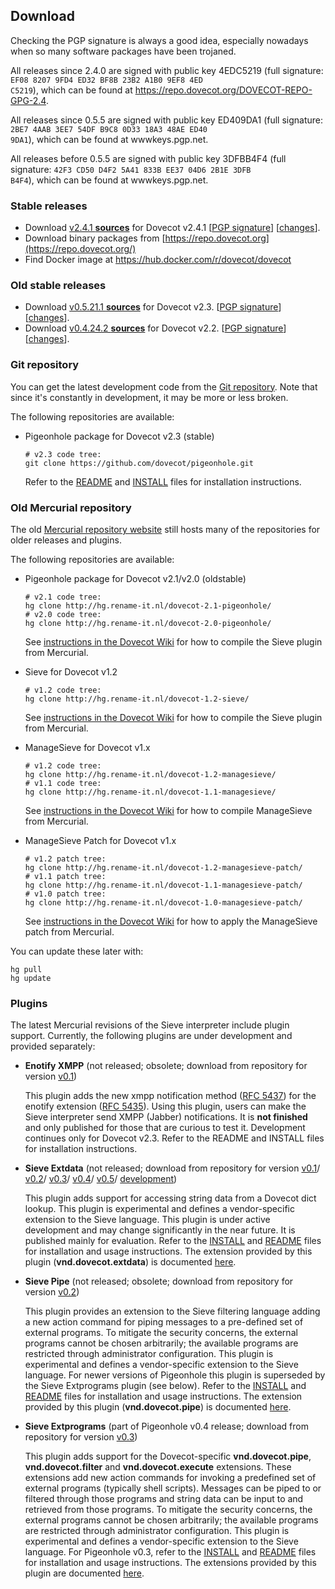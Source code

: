 ## Download

Checking the PGP signature is always a good idea, especially nowadays when so many software packages have been trojaned.

All releases since 2.4.0 are signed with public key 4EDC5219 (full signature: <code>EF08 8207 9FD4 ED32 BF8B 23B2 A1B0 9EF8 4ED C5219</code>), which can be found at <https://repo.dovecot.org/DOVECOT-REPO-GPG-2.4>.

All releases since 0.5.5 are signed with public key ED409DA1 (full signature: <code>2BE7 4AAB 3EE7 54DF B9C8 0D33 18A3 48AE ED40 9DA1</code>), which can be found at wwwkeys.pgp.net.

All releases before 0.5.5 are signed with public key 3DFBB4F4 (full signature: <code>42F3 CD50 D4F2 5A41 833B EE37 04D6 2B1E 3DFB B4F4</code>), which can be found at wwwkeys.pgp.net.

### Stable releases

-   Download [v2.4.1 **sources**](https://pigeonhole.dovecot.org/releases/2.4/dovecot-pigeonhole-2.4.1-4.tar.gz) for Dovecot v2.4.1 \[[PGP signature](https://pigeonhole.dovecot.org/releases/2.4/dovecot-pigeonhole-2.4.1-4.tar.gz.sig)\] \[[changes](https://raw.githubusercontent.com/dovecot/pigeonhole/2.4.1/NEWS)\].
-   Download binary packages from [https://repo.dovecot.org](https://repo.dovecot.org/)
-   Find Docker image at <https://hub.docker.com/r/dovecot/dovecot>

### Old stable releases

-   Download [v0.5.21.1 **sources**](https://pigeonhole.dovecot.org/releases/2.3/dovecot-2.3-pigeonhole-0.5.21.1.tar.gz) for Dovecot v2.3. \[[PGP signature](https://pigeonhole.dovecot.org/releases/2.3/dovecot-2.3-pigeonhole-0.5.21.1.tar.gz.sig)\] \[[changes](https://raw.githubusercontent.com/dovecot/pigeonhole/0.5.21.1/NEWS)\].
-   Download [v0.4.24.2 **sources**](https://pigeonhole.dovecot.org/releases/2.2/dovecot-2.2-pigeonhole-0.4.24.2.tar.gz) for Dovecot v2.2. \[[PGP signature](https://pigeonhole.dovecot.org/releases/2.2/dovecot-2.2-pigeonhole-0.4.24.2.tar.gz.sig)\] \[[changes](https://raw.githubusercontent.com/dovecot/pigeonhole/0.4.24.2/NEWS)\].

### Git repository

You can get the latest development code from the [Git repository](https://github.com/dovecot/pigeonhole). Note that since it\'s constantly in development, it may be more or less broken.

The following repositories are available:

-   Pigeonhole package for Dovecot v2.3 (stable)

        # v2.3 code tree:
        git clone https://github.com/dovecot/pigeonhole.git

    Refer to the [README](https://raw.githubusercontent.com/dovecot/pigeonhole/master/README) and [INSTALL](https://raw.githubusercontent.com/dovecot/pigeonhole/master/INSTALL) files for installation instructions.

### Old Mercurial repository

The old [Mercurial repository website](http://hg.rename-it.nl) still hosts many of the repositories for older releases and plugins.

The following repositories are available:

-   Pigeonhole package for Dovecot v2.1/v2.0 (oldstable)

        # v2.1 code tree:
        hg clone http://hg.rename-it.nl/dovecot-2.1-pigeonhole/
        # v2.0 code tree:
        hg clone http://hg.rename-it.nl/dovecot-2.0-pigeonhole/

    See [instructions in the Dovecot Wiki](http://wiki2.dovecot.org/Pigeonhole/Installation) for how to compile the Sieve plugin from Mercurial.

-   Sieve for Dovecot v1.2

        # v1.2 code tree:
        hg clone http://hg.rename-it.nl/dovecot-1.2-sieve/

    See [instructions in the Dovecot Wiki](http://wiki.dovecot.org/LDA/Sieve/Dovecot) for how to compile the Sieve plugin from Mercurial.

-   ManageSieve for Dovecot v1.x

        # v1.2 code tree:
        hg clone http://hg.rename-it.nl/dovecot-1.2-managesieve/
        # v1.1 code tree:
        hg clone http://hg.rename-it.nl/dovecot-1.1-managesieve/

    See [instructions in the Dovecot Wiki](http://wiki.dovecot.org/ManageSieve/Install) for how to compile ManageSieve from Mercurial.

-   ManageSieve Patch for Dovecot v1.x

        # v1.2 patch tree:
        hg clone http://hg.rename-it.nl/dovecot-1.2-managesieve-patch/
        # v1.1 patch tree:
        hg clone http://hg.rename-it.nl/dovecot-1.1-managesieve-patch/
        # v1.0 patch tree:
        hg clone http://hg.rename-it.nl/dovecot-1.0-managesieve-patch/

    See [instructions in the Dovecot Wiki](http://wiki.dovecot.org/ManageSieve/Install) for how to apply the ManageSieve patch from Mercurial.

You can update these later with:

    hg pull
    hg update

### Plugins

The latest Mercurial revisions of the Sieve interpreter include plugin support. Currently, the following plugins are under development and provided separately:

-   **Enotify XMPP** (not released; obsolete; download from repository for version [v0.1](http://hg.rename-it.nl/pigeonhole-enotify-xmpp))

    This plugin adds the new xmpp notification method ([RFC 5437](http://tools.ietf.org/html/rfc5437)) for the enotify extension ([RFC 5435](http://tools.ietf.org/html/rfc5435)). Using this plugin, users can make the Sieve interpreter send XMPP (Jabber) notifications. It is **not finished** and only published for those that are curious to test it. Development continues only for Dovecot v2.3. Refer to the README and INSTALL files for installation instructions.

-   **Sieve Extdata** (not released; download from repository for version [v0.1](http://hg.rename-it.nl/pigeonhole-sieve-extdata)/ [v0.2](http://hg.rename-it.nl/pigeonhole-0.2-sieve-extdata)/ [v0.3](http://hg.rename-it.nl/pigeonhole-0.3-sieve-extdata)/ [v0.4](https://github.com/stephanbosch/sieve-extdata-plugin/tree/core-0.4)/ [v0.5](https://github.com/stephanbosch/sieve-extdata-plugin/tree/core-0.5)/ [development](https://github.com/stephanbosch/sieve-extdata-plugin))

    This plugin adds support for accessing string data from a Dovecot dict lookup. This plugin is experimental and defines a vendor-specific extension to the Sieve language. This plugin is under active development and may change significantly in the near future. It is published mainly for evaluation. Refer to the [INSTALL](http://hg.rename-it.nl/pigeonhole-0.2-sieve-extdata/raw-file/tip/INSTALL) and [README](http://hg.rename-it.nl/pigeonhole-0.2-sieve-extdata/raw-file/tip/README) files for installation and usage instructions. The extension provided by this plugin (**vnd.dovecot.extdata**) is documented [here](http://hg.rename-it.nl/pigeonhole-0.4-sieve-extdata/raw-file/tip/doc/rfc/spec-bosch-sieve-external-data.txt).

-   **Sieve Pipe** (not released; obsolete; download from repository for version [v0.2](http://hg.rename-it.nl/pigeonhole-0.2-sieve-pipe))

    This plugin provides an extension to the Sieve filtering language adding a new action command for piping messages to a pre-defined set of external programs. To mitigate the security concerns, the external programs cannot be chosen arbitrarily; the available programs are restricted through administrator configuration. This plugin is experimental and defines a vendor-specific extension to the Sieve language. For newer versions of Pigeonhole this plugin is superseded by the Sieve Extprograms plugin (see below). Refer to the [INSTALL](http://hg.rename-it.nl/pigeonhole-0.2-sieve-pipe/raw-file/tip/INSTALL) and [README](http://hg.rename-it.nl/pigeonhole-0.2-sieve-pipe/raw-file/tip/README) files for installation and usage instructions. The extension provided by this plugin (**vnd.dovecot.pipe**) is documented [here](http://hg.rename-it.nl/pigeonhole-0.2-sieve-pipe/raw-file/tip/doc/rfc/spec-bosch-sieve-pipe.txt).

-   **Sieve Extprograms** (part of Pigeonhole v0.4 release; download from repository for version [v0.3](http://hg.rename-it.nl/pigeonhole-0.3-sieve-extprograms))

    This plugin adds support for the Dovecot-specific **vnd.dovecot.pipe**, **vnd.dovecot.filter** and **vnd.dovecot.execute** extensions. These extensions add new action commands for invoking a predefined set of external programs (typically shell scripts). Messages can be piped to or filtered through those programs and string data can be input to and retrieved from those programs. To mitigate the security concerns, the external programs cannot be chosen arbitrarily; the available programs are restricted through administrator configuration. This plugin is experimental and defines a vendor-specific extension to the Sieve language. For Pigeonhole v0.3, refer to the [INSTALL](http://hg.rename-it.nl/pigeonhole-0.3-sieve-extprograms/raw-file/tip/INSTALL) and [README](http://hg.rename-it.nl/pigeonhole-0.3-sieve-extprograms/raw-file/tip/README) files for installation and usage instructions. The extensions provided by this plugin are documented
    [here](http://hg.rename-it.nl/dovecot-2.2-pigeonhole/file/tip/doc/rfc/spec-bosch-sieve-extprograms.txt).

